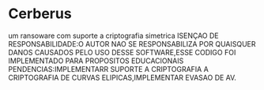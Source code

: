 # Cerberus
um ransoware  com suporte a  criptografia  simetrica
ISENÇAO DE RESPONSABILIDADE:O AUTOR NAO SE RESPONSABILIZA  POR QUAISQUER DANOS CAUSADOS PELO USO DESSE SOFTWARE,ESSE CODIGO FOI IMPLEMENTADO PARA PROPOSITOS EDUCACIONAIS
PENDENCIAS:IMPLEMENTARR SUPORTE A  CRIPTOGRAFIA  A CRIPTOGRAFIA DE CURVAS ELIPICAS,IMPLEMENTAR EVASAO DE AV.
